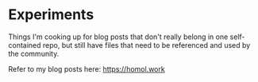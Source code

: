 # Experiments

Things I'm cooking up for blog posts that don't really belong in one self-contained repo, but still have files that need to be referenced and used by the community.

Refer to my blog posts here:
https://homol.work
